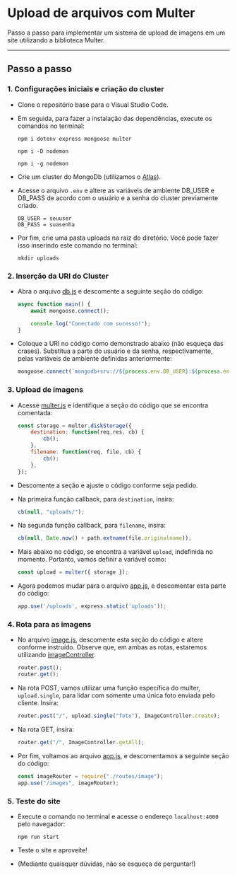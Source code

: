 # Upload de arquivos com Multer

Passo a passo para implementar um sistema de upload de imagens em um site utilizando a biblioteca Multer.

---

## Passo a passo

### 1. Configurações iniciais e criação do cluster

* Clone o repositório base para o Visual Studio Code.
* Em seguida, para fazer a instalação das dependências, execute os comandos no terminal:
    ```
    npm i dotenv express mongoose multer
    ```

    ```
    npm i -D nodemon
    ```

    ```
    npm i -g nodemon
    ```

* Crie um cluster do MongoDb (utilizamos o [Atlas](https://www.freecodecamp.org/news/get-started-with-mongodb-atlas)).
* Acesse o arquivo `.env` e altere as variáveis de ambiente DB_USER e DB_PASS de acordo com o usuário e a senha do cluster previamente criado.

    ```
    DB_USER = seuuser
    DB_PASS = suasenha
    ```

* Por fim, crie uma pasta uploads na raiz do diretório. Você pode fazer isso inserindo este comando no terminal:

    ```
    mkdir uploads
    ```

### 2. Inserção da URI do Cluster

* Abra o arquivo [db.js](db.js) e descomente a seguinte seção do código:

    ```js
    async function main() {
        await mongoose.connect();

        console.log("Conectado com sucesso!");
    }
    ```

* Coloque a URI no código como demonstrado abaixo (não esqueça das crases). Substitua a parte do usuário e da senha, respectivamente, pelas variáveis de ambiente definidas anteriormente:

    ```js
    mongoose.connect(`mongodb+srv://${process.env.DB_USER}:${process.env.DB_PASS}resto da URI`)
    ```


### 3. Upload de imagens

* Acesse [multer.js](config/multer.js) e identifique a seção do código que se encontra comentada:

    ```js
    const storage = multer.diskStorage({
        destination: function(req,res, cb) {
            cb();
        },                   
        filename: function(req, file, cb) {
            cb();
        },
    });
    ```

* Descomente a seção e ajuste o código conforme seja pedido.
* Na primeira função callback, para `destination`, insira:

    ```js
    cb(null, "uploads/");
    ```

* Na segunda função callback, para `filename`, insira:

    ```js
    cb(null, Date.now() + path.extname(file.originalname));
    ```

* Mais abaixo no código, se encontra a variável `upload`, indefinida no momento. Portanto, vamos definir a variável como:

    ```js
    const upload = multer({ storage });
    ```

* Agora podemos mudar para o arquivo [app.js](app.js), e descomentar esta parte do código:

    ```js
    app.use('/uploads', express.static('uploads'));
    ```

### 4. Rota para as imagens

* No arquivo [image.js](routes/image.js), descomente esta seção do código e altere conforme instruído. Observe que, em ambas as rotas, estaremos utilizando [imageController](controller/imageController.js).

    ```js
    router.post();
    router.get();
    ```

* Na rota POST, vamos utilizar uma função específica do multer, `upload.single`, para lidar com somente uma única foto enviada pelo cliente. Insira:

    ```js
    router.post("/", upload.single("foto"), ImageController.create);
    ```

* Na rota GET, insira:

    ```js
    router.get("/", ImageController.getAll);
    ```

* Por fim, voltamos ao arquivo [app.js](app.js), e descomentamos a seguinte seção do código:

    ```js
    const imageRouter = require("./routes/image");
    app.use("/images", imageRouter);
    ```

### 5. Teste do site

* Execute o comando no terminal e acesse o endereço `localhost:4000` pelo navegador:

    ```
    npm run start
    ```

* Teste o site e aproveite!
* (Mediante quaisquer dúvidas, não se esqueça de perguntar!)

 
